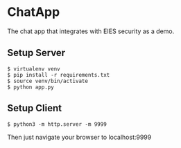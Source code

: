 # ChatApp #
The chat app that integrates with EIES security as a demo.

## Setup Server ##
```
$ virtualenv venv
$ pip install -r requirements.txt
$ source venv/bin/activate
$ python app.py
```

## Setup Client ##
```
$ python3 -m http.server -m 9999
```
Then just navigate your browser to localhost:9999

